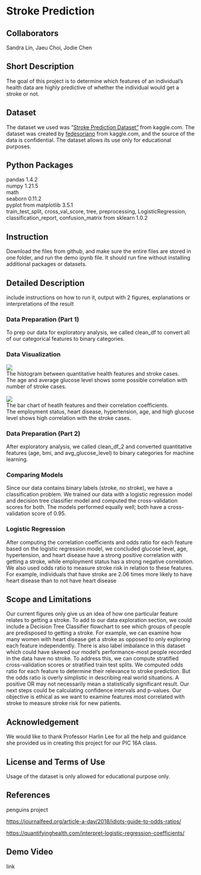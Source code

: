 # Stroke Prediction

## Collaborators
Sandra Lin, Jaeu Choi, Jodie Chen

## Short Description
The goal of this project is to determine which features of an individual’s health data are highly predictive of whether the individual would get a stroke or not.

## Dataset
The dataset we used was “[Stroke Prediction Dataset”](https://www.kaggle.com/datasets/fedesoriano/stroke-prediction-dataset?page=2) from kaggle.com. The dataset was created by [fedesoriano](https://www.kaggle.com/fedesoriano) from kaggle.com, and the source of the data is confidential. The dataset allows its use only for educational purposes.

## Python Packages
pandas 1.4.2<br />
numpy 1.21.5<br />
math<br />
seaborn 0.11.2<br />
pyplot from matplotlib 3.5.1<br />
train_test_split, cross_val_score, tree, preprocessing, LogisticRegression, classification_report, confusion_matrix from sklearn 1.0.2

## Instruction
Download the files from github, and make sure the entire files are stored in one folder, and run the demo ipynb file. It should run fine without installing additional packages or datasets.

## Detailed Description
include instructions on how to run it, output with 2 figures, explanations or interpretations of the result

### Data Preparation (Part 1)
To prep our data for exploratory analysis, we called clean_df to convert all of our categorical features to binary categories. 

### Data Visualization
![](https://user-images.githubusercontent.com/93099994/206872616-79fa4a6e-cc98-46d1-8ac9-10964ec44a41.png)<br />
The histogram between quantitative health features and stroke cases.<br />
The age and average glucose level shows some possible correlation with number of stroke cases.<br /><br />
![](https://user-images.githubusercontent.com/93099994/206872618-fb0a3c32-457e-4ae4-8270-844c60297864.png)<br />
The bar chart of heatlh features and their correlation coefficients.<br />
The employment status, heart disease, hypertension, age, and high glucose level shows high correlation with the stroke cases.

### Data Preparation (Part 2)
After exploratory analysis, we called clean_df_2 and converted quantitative features (age, bmi, and avg_glucose_level) to binary categories for machine learning.

### Comparing Models
Since our data contains binary labels (stroke, no stroke), we have a classification problem. We trained our data with a logistic regression model and decision tree classifier model and computed the cross-validation scores for both. The models performed equally well; both have a cross-validation score of 0.95.

### Logistic Regression
After computing the correlation coefficients and odds ratio for each feature based on the logistic regression model, we concluded glucose level, age, hypertension, and heart disease have a strong positive correlation with getting a stroke, while employment status has a strong negative correlation. We also used odds ratio to measure stroke risk in relation to these features. For example, individuals that have stroke are 2.06 times more likely to have heart disease than to not have heart disease

## Scope and Limitations
Our current figures only give us an idea of how one particular feature relates to getting a stroke. To add to our data exploration section, we could include a Decision Tree Classifier flowchart to see which groups of people are predisposed to getting a stroke. For example, we can examine how many women with heart disease get a stroke as opposed to only exploring each feature independently. There is also label imbalance in this dataset which could have skewed our model’s performance–most people recorded in the data have no stroke. To address this, we can compute stratified cross-validation scores or stratified train test splits. We computed odds ratio for each feature to determine their relevance to stroke prediction. But the odds ratio is overly  simplistic in describing real world situations. A positive OR may not necessarily mean a statistically significant result. Our next steps could be calculating confidence intervals and p-values. Our objective is ethical as we want to examine features most correlated with stroke to measure stroke risk for new patients. 

## Acknowledgement
We would like to thank Professor Harlin Lee for all the help and guidance she provided us in creating this project for our PIC 16A class.

## License and Terms of Use
Usage of the dataset is only allowed for educational purpose only.

## References
penguins project

https://journalfeed.org/article-a-day/2018/idiots-guide-to-odds-ratios/

https://quantifyinghealth.com/interpret-logistic-regression-coefficients/

## Demo Video
link
